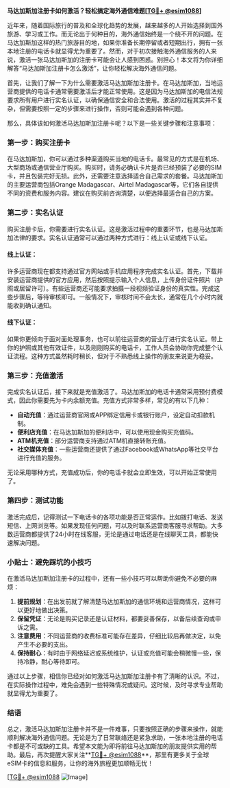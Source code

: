**马达加斯加注册卡如何激活？轻松搞定海外通信难题[[TG💪+ @esim1088](https://t.me/s/esim1088)]**

近年来，随着国际旅行的普及和全球化趋势的发展，越来越多的人开始选择到国外旅游、学习或工作。而无论出于何种目的，海外通信始终是一个绕不开的问题。在马达加斯加这样的热门旅游目的地，如果你准备长期停留或者短期出行，拥有一张本地注册的电话卡就显得尤为重要了。然而，对于初次接触海外通信服务的人来说，激活一张马达加斯加的注册卡可能会让人感到困惑。别担心！本文将为你详细解答“马达加斯加注册卡怎么激活”，让你轻松解决海外通信问题。

首先，让我们了解一下为什么需要激活马达加斯加注册卡。在马达加斯加，当地运营商提供的电话卡通常需要激活后才能正常使用。这是因为马达加斯加的电信法规要求所有用户进行实名认证，以确保通信安全和合法使用。激活的过程其实并不复杂，但需要按照一定的步骤来进行操作，否则可能会遇到各种问题。

那么，具体该如何激活马达加斯加注册卡呢？以下是一些关键步骤和注意事项：

### 第一步：购买注册卡

在马达加斯加，你可以通过多种渠道购买当地的电话卡。最常见的方式是在机场、大型商场或通信营业厅购买。购买时，请务必确认卡片是否已经预装了必要的SIM卡，并且包装完好无损。此外，还需要注意选择适合自己需求的套餐。马达加斯加的主要运营商包括Orange Madagascar、Airtel Madagascar等，它们各自提供不同的资费和服务内容。建议在购买前咨询清楚，以便选择最适合自己的方案。

### 第二步：实名认证

购买注册卡后，你需要进行实名认证。这是激活过程中的重要环节，也是马达加斯加法律的要求。实名认证通常可以通过两种方式进行：线上认证或线下认证。

#### 线上认证：
许多运营商现在都支持通过官方网站或手机应用程序完成实名认证。首先，下载并安装运营商提供的官方应用，然后按照提示输入个人信息，上传身份证件照片（护照或居留许可）。有些运营商还可能要求拍摄一段视频验证身份的真实性。完成这些步骤后，等待审核即可。一般情况下，审核时间不会太长，通常在几个小时内就能收到确认通知。

#### 线下认证：
如果你更倾向于面对面处理事务，也可以前往运营商的营业厅进行实名认证。带上你的护照或其他有效证件，以及刚刚购买的电话卡，工作人员会协助你完成整个认证流程。这种方式虽然耗时稍长，但对于不熟悉线上操作的朋友来说更为稳妥。

### 第三步：充值激活

完成实名认证后，接下来就是充值激活了。马达加斯加的电话卡通常采用预付费模式，因此你需要先为卡内余额充值。充值方式非常多样，常见的有以下几种：

- **自动充值**：通过运营商官网或APP绑定信用卡或银行账户，设定自动扣款机制。
- **便利店充值**：在马达加斯加的便利店中，可以使用现金购买充值码。
- **ATM机充值**：部分运营商支持通过ATM机直接转账充值。
- **社交媒体充值**：一些运营商还提供了通过Facebook或WhatsApp等社交平台进行充值的服务。

无论采用哪种方式，充值成功后，你的电话卡就会立即生效，可以开始正常使用了。

### 第四步：测试功能

激活完成后，记得测试一下电话卡的各项功能是否正常运作。比如拨打电话、发送短信、上网浏览等。如果发现任何问题，可以及时联系运营商客服寻求帮助。大多数运营商都提供了24小时在线客服，无论是通过电话还是在线聊天工具，都能快速解决问题。

### 小贴士：避免踩坑的小技巧

在激活马达加斯加注册卡的过程中，还有一些小技巧可以帮助你避免不必要的麻烦：

1. **提前规划**：在出发前就了解清楚马达加斯加的通信环境和运营商情况，这样可以更好地做出决策。
2. **保留凭证**：无论是购买记录还是认证材料，都要妥善保存，以备后续查询或申诉之需。
3. **注意费用**：不同运营商的收费标准可能存在差异，仔细比较后再做决定，以免产生不必要的支出。
4. **保持耐心**：有时由于网络延迟或系统维护，认证或充值可能会稍微慢一些，保持冷静，耐心等待即可。

通过以上步骤，相信你已经对如何激活马达加斯加注册卡有了清晰的认识。不过，在实际操作过程中，难免会遇到一些特殊情况或疑问。这时候，及时寻求专业帮助就显得尤为重要了。

### 结语

总之，激活马达加斯加注册卡并不是一件难事，只要按照正确的步骤来操作，就能顺利解决海外通信问题。无论是为了日常联络还是紧急求助，一张本地注册的电话卡都是不可或缺的工具。希望本文能为即将前往马达加斯加的朋友提供实用的帮助。最后，再次提醒大家关注**[TG💪+ @esim1088](https://t.me/s/esim1088)**，那里有更多关于全球eSIM卡的信息和服务，让你的海外旅程更加顺畅无忧！

[[TG💪+ @esim1088](https://t.me/s/esim1088) ![Image](https://i.postimg.cc/4NQfJmqS/Snipaste-2025-05-13-00-14-12.png)]